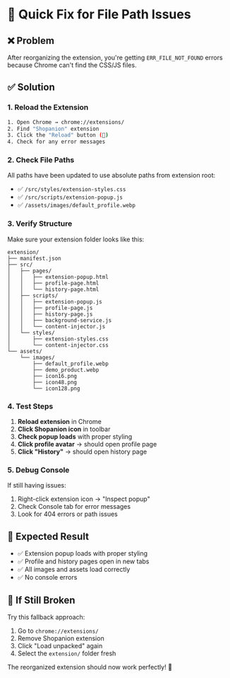 # 🔧 Quick Fix for File Path Issues

## ❌ **Problem**
After reorganizing the extension, you're getting `ERR_FILE_NOT_FOUND` errors because Chrome can't find the CSS/JS files.

## ✅ **Solution**

### **1. Reload the Extension**
```bash
1. Open Chrome → chrome://extensions/
2. Find "Shopanion" extension
3. Click the "Reload" button (🔄)
4. Check for any error messages
```

### **2. Check File Paths**
All paths have been updated to use absolute paths from extension root:
- ✅ `/src/styles/extension-styles.css`
- ✅ `/src/scripts/extension-popup.js`
- ✅ `/assets/images/default_profile.webp`

### **3. Verify Structure**
Make sure your extension folder looks like this:
```
extension/
├── manifest.json
├── src/
│   ├── pages/
│   │   ├── extension-popup.html
│   │   ├── profile-page.html
│   │   └── history-page.html
│   ├── scripts/
│   │   ├── extension-popup.js
│   │   ├── profile-page.js
│   │   ├── history-page.js
│   │   ├── background-service.js
│   │   └── content-injector.js
│   └── styles/
│       ├── extension-styles.css
│       └── content-injector.css
└── assets/
    └── images/
        ├── default_profile.webp
        ├── demo_product.webp
        ├── icon16.png
        ├── icon48.png
        └── icon128.png
```

### **4. Test Steps**
1. **Reload extension** in Chrome
2. **Click Shopanion icon** in toolbar
3. **Check popup loads** with proper styling
4. **Click profile avatar** → should open profile page
5. **Click "History"** → should open history page

### **5. Debug Console**
If still having issues:
1. Right-click extension icon → "Inspect popup"
2. Check Console tab for error messages
3. Look for 404 errors or path issues

## 🎯 **Expected Result**
- ✅ Extension popup loads with proper styling
- ✅ Profile and history pages open in new tabs
- ✅ All images and assets load correctly
- ✅ No console errors

## 🚨 **If Still Broken**
Try this fallback approach:
1. Go to `chrome://extensions/`
2. Remove Shopanion extension
3. Click "Load unpacked" again
4. Select the `extension/` folder fresh

The reorganized extension should now work perfectly! 🎉
